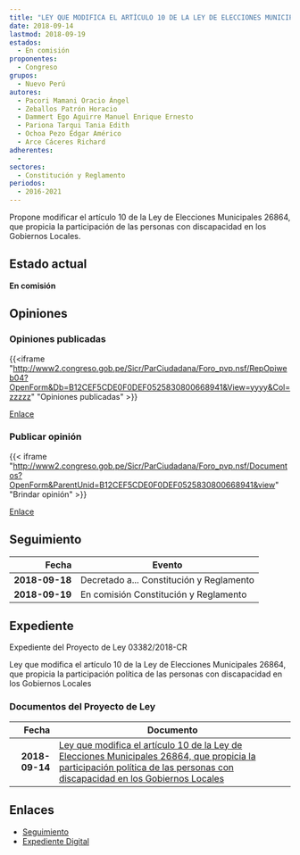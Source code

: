 ```yaml
---
title: "LEY QUE MODIFICA EL ARTÍCULO 10 DE LA LEY DE ELECCIONES MUNICIPALES 26864, QUE PROPICIA LA PARTICIPACIÓN POLÍTICA DE LAS PERSONAS CON DISCAPACIDAD EN LOS GOBIERNOS LOCALES"
date: 2018-09-14
lastmod: 2018-09-19
estados: 
  - En comisión
proponentes: 
  - Congreso
grupos: 
  - Nuevo Perú
autores: 
  - Pacori Mamani Oracio Ángel
  - Zeballos Patrón Horacio
  - Dammert Ego Aguirre Manuel Enrique Ernesto
  - Pariona Tarqui Tania Edith
  - Ochoa Pezo Édgar Américo
  - Arce Cáceres Richard
adherentes: 
  - 
sectores: 
  - Constitución y Reglamento
periodos: 
  - 2016-2021
---
```


Propone modificar el artículo 10 de la Ley de Elecciones Municipales 26864, que propicia la participación de las personas con discapacidad en los Gobiernos Locales.


## Estado actual

**En comisión**

## Opiniones

### Opiniones publicadas

{{<iframe "http://www2.congreso.gob.pe/Sicr/ParCiudadana/Foro_pvp.nsf/RepOpiweb04?OpenForm&Db=B12CEF5CDE0F0DEF0525830800668941&View=yyyy&Col=zzzzz" "Opiniones publicadas" >}}

[Enlace](http://www2.congreso.gob.pe/Sicr/ParCiudadana/Foro_pvp.nsf/RepOpiweb04?OpenForm&Db=B12CEF5CDE0F0DEF0525830800668941&View=yyyy&Col=zzzzz)
### Publicar opinión

{{< iframe "http://www2.congreso.gob.pe/Sicr/ParCiudadana/Foro_pvp.nsf/Documentos?OpenForm&ParentUnid=B12CEF5CDE0F0DEF0525830800668941&view" "Brindar opinión" >}}

[Enlace](http://www2.congreso.gob.pe/Sicr/ParCiudadana/Foro_pvp.nsf/Documentos?OpenForm&ParentUnid=B12CEF5CDE0F0DEF0525830800668941&view)

## Seguimiento

| Fecha | Evento |
|------:|--------|
| **2018-09-18** | Decretado a... Constitución y Reglamento|
| **2018-09-19** | En comisión Constitución y Reglamento|


## Expediente

Expediente del Proyecto de Ley 03382/2018-CR

Ley que modifica el artículo 10 de la Ley de Elecciones Municipales 26864, que propicia la participación política de las personas con discapacidad en los Gobiernos Locales


### Documentos del Proyecto de Ley

| Fecha | Documento |
|------:|--------|
| **2018-09-14** | [Ley que modifica el artículo 10 de la Ley de Elecciones Municipales 26864, que propicia la participación política de las personas con discapacidad en los Gobiernos Locales](http://www.leyes.congreso.gob.pe/Documentos/2016_2021/Proyectos_de_Ley_y_de_Resoluciones_Legislativas/PL0338220180914..PDF) |

## Enlaces 

- [Seguimiento](http://www2.congreso.gob.pe/Sicr/TraDocEstProc/CLProLey2016.nsf/f7fff46988ca05b1052578e100829cc7/b22f7b4c3f048be205258308007338b6?OpenDocument)
- [Expediente Digital](http://www2.congreso.gob.pe/Sicr/TraDocEstProc/CLProLey2016.nsf/f7fff46988ca05b1052578e100829cc7/b22f7b4c3f048be205258308007338b6?OpenDocument&Click=05257FB7005EB655.eb71d0cf91d8294e05256cdf006b5706/$Body/0.1C6C)
